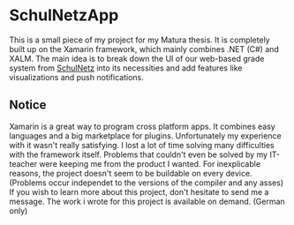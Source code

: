 # SchulNetzApp
This is a small piece of my project for my Matura thesis. It is completely built up on the Xamarin framework, which mainly combines .NET (C#) and XALM.  The main idea is to break down the UI of our web-based grade system from [SchulNetz](https://www.schul-netz.com/) into its necessities and add features like visualizations and push notifications.

## Notice
Xamarin is a great way to program cross platform apps. It combines easy languages and a big marketplace for plugins. Unfortunately my experience with it wasn't really satisfying. I lost a lot of time solving many difficulties with the framework itself. Problems that couldn't even be solved by my IT-teacher were keeping me from the product I wanted. For inexplicable reasons, the project doesn't seem to be buildable on every device. (Problems occur independet to the versions of the compiler and any asses)      If you wish to learn more about this project, don't hesitate to send me a message. The work i wrote for this project is available on demand. (German only)
